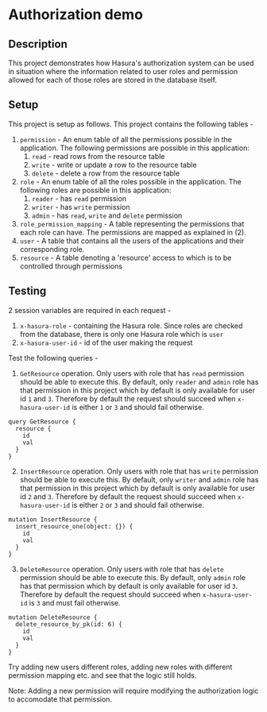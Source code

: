 # Authorization demo

## Description

This project demonstrates how Hasura's authorization system can be used in situation
where the information related to user roles and permission allowed for each of
those roles are stored in the database itself.

## Setup

This project is setup as follows. This project contains the following tables -
1. `permission` - An enum table of all the permissions possible in the application.
  The following permissions are possible in this application:
    1. `read` - read rows from the resource table
    2. `write` - write or update a row to the resource table
    3. `delete` - delete a row from the resource table 
2. `role` - An enum table of all the roles possible in the application. The following
  roles are possible in this application:
    1. `reader` - has `read` permission
    2. `writer` - has `write` permission
    3. `admin` - has `read`, `write` and `delete` permission
3. `role_permission_mapping` - A table representing the permissions that each role
  can have. The permissions are mapped as explained in (2).
4. `user` - A table that contains all the users of the applications and their
  corresponding role.
5. `resource` - A table denoting a 'resource' access to which is to be controlled
  through permissions

## Testing

2 session variables are required in each request -
1. `x-hasura-role` - containing the Hasura role. Since roles are checked from the
  database, there is only one Hasura role which is `user`
2. `x-hasura-user-id` - id of the user making the request

Test the following queries -

1. `GetResource` operation. Only users with role that has `read` permission should
  be able to execute this. By default, only `reader` and `admin` role has that permission
  in this project which by default is only available for user id `1` and `3`. Therefore
  by default the request should succeed when `x-hasura-user-id` is either `1` or `3` and should fail
  otherwise.
  ```
  query GetResource {
    resource {
      id
      val
    }
  }
  ```

2. `InsertResource` operation. Only users with role that has `write` permission should
  be able to execute this. By default, only `writer` and `admin` role has that permission
  in this project which by default is only available for user id `2` and `3`. Therefore
  by default the request should succeed when `x-hasura-user-id` is either `2` or `3` and
  should fail otherwise.
  ```
  mutation InsertResource {
    insert_resource_one(object: {}) {
      id
      val
    }
  }
  ```

3. `DeleteResource` operation. Only users with role that has `delete` permission should
  be able to execute this. By default, only `admin` role has that permission which by
  default is only available for user id `3`. Therefore by default the request should
  succeed when `x-hasura-user-id` is `3` and must fail otherwise.
  ```
  mutation DeleteResource {
    delete_resource_by_pk(id: 6) {
      id
      val
    }
  }
  ```

Try adding new users different roles, adding new roles with different permission mapping etc.
and see that the logic still holds.

Note: Adding a new permission will require modifying the
authorization logic to accomodate that permission.
